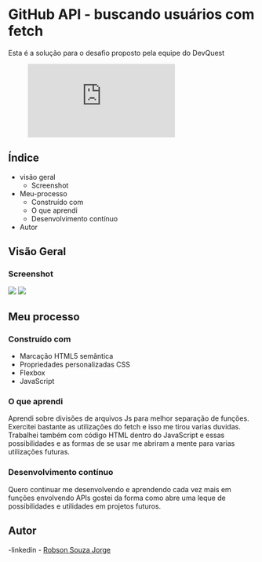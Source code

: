 # GitHub API - buscando usuários com fetch

Esta é a solução para o desafio proposto pela equipe do DevQuest

<figure><embed src="https://wakatime.com/share/@a4d24ebe-9f92-4b52-913d-aef4eaeb6a9d/1826b562-5f84-4630-8d3d-4fc8cd23c18a.svg"></embed></figure>

## Índice

- visão geral
	- Screenshot
- Meu-processo
	- Construído com
	- O que aprendi
	- Desenvolvimento contínuo
- Autor

## Visão Geral 

### Screenshot 

![](./src/screenshot/gitHub-usuario.gif)
![](./src/screenshot/gitHub-usuario-mobile.gif)


## Meu processo

### Construído com

- Marcação HTML5 semântica
- Propriedades personalizadas CSS
- Flexbox
- JavaScript

### O que aprendi

Aprendi sobre divisões de arquivos Js para melhor separação de funções.
Exercitei bastante as utilizações do fetch e isso me tirou varias duvidas.
Trabalhei também com código HTML dentro do JavaScript e essas possibilidades e as formas de se usar me abriram a mente para varias utilizações futuras.

### Desenvolvimento contínuo

Quero continuar me desenvolvendo e aprendendo cada vez mais em funções envolvendo APIs gostei da forma como abre uma leque de possibilidades e utilidades em projetos futuros. 

## Autor

-linkedin - [Robson Souza Jorge](https://www.linkedin.com/in/robson-jorge-62a12a26a/)
